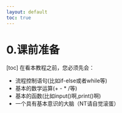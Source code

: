 ```yaml
---
layout: default
toc: true
---
```

# 0.课前准备
[toc]
在看本教程之前，您必须先会：
* 流程控制语句(比如if-else或者while等)
* 基本的数学运算(+ - * /等)
* 基本的函数(比如input()啊,print()啊)
* 一个具有基本意识的大脑（NT请自觉滚蛋）